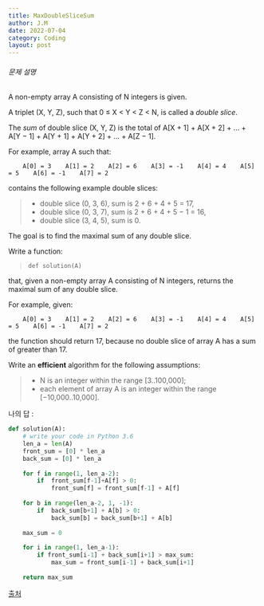```yaml
---
title: MaxDoubleSliceSum
author: J.M
date: 2022-07-04
category: Coding
layout: post
---
```


###### 문제 설명

A non-empty array A consisting of N integers is given.

A triplet (X, Y, Z), such that 0 ≤ X < Y < Z < N, is called a *double slice*.

The *sum* of double slice (X, Y, Z) is the total of A[X + 1] + A[X + 2] + ... + A[Y − 1] + A[Y + 1] + A[Y + 2] + ... + A[Z − 1].

For example, array A such that:

```
    A[0] = 3    A[1] = 2    A[2] = 6    A[3] = -1    A[4] = 4    A[5] = 5    A[6] = -1    A[7] = 2
```

contains the following example double slices:

> - double slice (0, 3, 6), sum is 2 + 6 + 4 + 5 = 17,
> - double slice (0, 3, 7), sum is 2 + 6 + 4 + 5 − 1 = 16,
> - double slice (3, 4, 5), sum is 0.

The goal is to find the maximal sum of any double slice.

Write a function:

> ```
> def solution(A)
> ```

that, given a non-empty array A consisting of N integers, returns the maximal sum of any double slice.

For example, given:

```
    A[0] = 3    A[1] = 2    A[2] = 6    A[3] = -1    A[4] = 4    A[5] = 5    A[6] = -1    A[7] = 2
```

the function should return 17, because no double slice of array A has a sum of greater than 17.

Write an **efficient** algorithm for the following assumptions:

> - N is an integer within the range [3..100,000];
> - each element of array A is an integer within the range [−10,000..10,000].

나의 답 : 

```python
def solution(A):
    # write your code in Python 3.6
    len_a = len(A)
    front_sum = [0] * len_a
    back_sum = [0] * len_a
    
    for f in range(1, len_a-2):
        if  front_sum[f-1]+A[f] > 0:
            front_sum[f] = front_sum[f-1] + A[f]
            
    for b in range(len_a-2, 1, -1):
        if  back_sum[b+1] + A[b] > 0:
            back_sum[b] = back_sum[b+1] + A[b]
            
    max_sum = 0
    
    for i in range(1, len_a-1):
        if front_sum[i-1] + back_sum[i+1] > max_sum:
            max_sum = front_sum[i-1] + back_sum[i+1]
            
    return max_sum
```

[출처](https://app.codility.com/programmers/lessons/9-maximum_slice_problem/max_double_slice_sum/start/)
